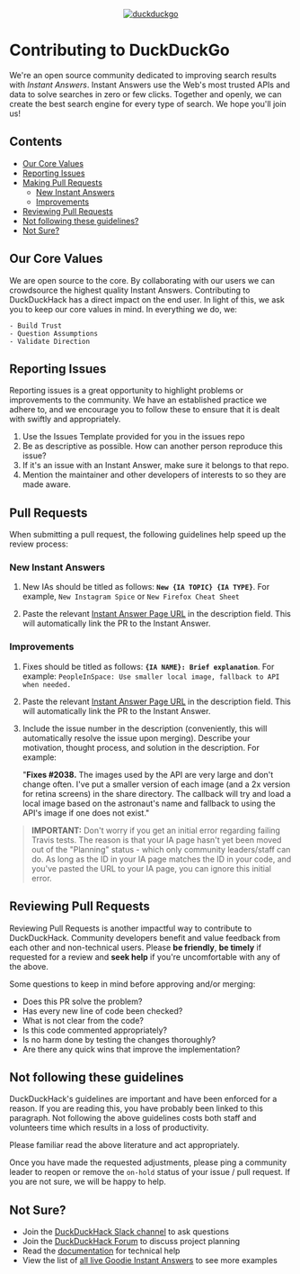 <!--
~~ IMPORTANT ~~
The following Github Repositories have the same CONTRIBUTING.md
If you update this document, please update the following repositories:

  - https://github.com/duckduckgo/zeroclickinfo-goodies/
  - https://github.com/duckduckgo/zeroclickinfo-spice/
  - https://github.com/duckduckgo/zeroclickinfo-fathad/
  - https://github.com/duckduckgo/zeroclickinfo-longtail/
  - https://github.com/duckduckgo/duckduckgo/
  - https://github.com/duckduckgo/duckduckhack.com/
  - https://github.com/duckduckgo/p5-app-duckpan
-->

<p align="center">
    <a href="https://duckduckhack.com/issues">
        <img src="https://duckduckgo.com/assets/logo_homepage.normal.v107.svg" alt="duckduckgo">
    </a>
</p>

# Contributing to DuckDuckGo

We're an open source community dedicated to improving search results with _Instant Answers_. Instant Answers use the Web's most trusted APIs and data to solve searches in zero or few clicks. Together and openly, we can create the best search engine for every type of search. We hope you'll join us!

## Contents

  - [Our Core Values](#our-core-values)
  - [Reporting Issues](#reporting-issues)
  - [Making Pull Requests](#pull-requests)
      - [New Instant Answers](#new-instant-answers)
      - [Improvements](#improvements)
  - [Reviewing Pull Requests](#reviewing-pull-requests)
  - [Not following these guidelines?](#not-following-these-guidelines)
  - [Not Sure?](#not-sure)
  

## Our Core Values

We are open source to the core. By collaborating with our users we can crowdsource the highest quality Instant Answers. Contributing to DuckDuckHack has a direct impact on the end user. In light of this, we ask you to keep our core values in mind. In everything we do, we:

    - Build Trust
    - Question Assumptions
    - Validate Direction

## Reporting Issues

Reporting issues is a great opportunity to highlight problems or improvements to the community. We have an established practice we adhere to, and we encourage you to follow these to ensure that it is dealt with swiftly and appropriately. 

1. Use the Issues Template provided for you in the issues repo
2. Be as descriptive as possible. How can another person reproduce this issue?
3. If it's an issue with an Instant Answer, make sure it belongs to that repo.
4. Mention the maintainer and other developers of interests to so they are made aware.

## Pull Requests

When submitting a pull request, the following guidelines help speed up the review process:

### New Instant Answers

1. New IAs should be titled as follows: **`New {IA TOPIC} {IA TYPE}`**. For example, `New Instagram Spice` or `New Firefox Cheat Sheet`

2. Paste the relevant [Instant Answer Page URL](https://duck.co/ia/new_ia) in the description field. This will automatically link the PR to the Instant Answer.
    
### Improvements

1. Fixes should be titled as follows: **`{IA NAME}: Brief explanation`**. For example: `PeopleInSpace: Use smaller local image, fallback to API when needed.`

2. Paste the relevant [Instant Answer Page URL](https://duck.co/ia/new_ia) in the description field. This will automatically link the PR to the Instant Answer.

3. Include the issue number in the description (conveniently, this will automatically resolve the issue upon merging). Describe your motivation, thought process, and solution in the description. For example:

    "**Fixes #2038.** The images used by the API are very large and don't change often. I've put a smaller version of each image (and a 2x version for retina screens) in the share directory. The callback will try and load a local image based on the astronaut's name and fallback to using the API's image if one does not exist."

> **IMPORTANT:** Don't worry if you get an initial error regarding failing Travis tests. The reason is that your IA page hasn't yet been moved out of the "Planning" status - which only community leaders/staff can do. As long as the ID in your IA page matches the ID in your code, and you've pasted the URL to your IA page, you can ignore this initial error.

## Reviewing Pull Requests

Reviewing Pull Requests is another impactful way to contribute to DuckDuckHack. Community developers benefit and value feedback from each other and non-technical users. Please **be friendly**, **be timely** if requested for a review and **seek help** if you're uncomfortable with any of the above.

Some questions to keep in mind before approving and/or merging:

 - Does this PR solve the problem?
 - Has every new line of code been checked?
 - What is not clear from the code?
 - Is this code commented appropriately?
 - Is no harm done by testing the changes thoroughly?
 - Are there any quick wins that improve the implementation?

## Not following these guidelines

DuckDuckHack's guidelines are important and have been enforced for a reason. If you are reading this, you have probably been linked to this paragraph. Not following the above guidelines costs both staff and volunteers time which results in a loss of productivity. 

Please familiar read the above literature and act appropriately.

Once you have made the requested adjustments, please ping a community leader to reopen or remove the `on-hold` status of your issue / pull request. If you are not sure, we will be happy to help.

## Not Sure?
- Join the [DuckDuckHack Slack channel](https://quackslack.herokuapp.com/) to ask questions
- Join the [DuckDuckHack Forum](https://forum.duckduckhack.com/) to discuss project planning
- Read the [documentation](https://docs.duckduckhack.com/) for technical help
- View the list of [all live Goodie Instant Answers](https://duck.co/ia) to see more examples